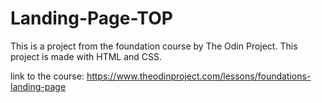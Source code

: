 # Landing-Page-TOP
This is a project from the foundation course by The Odin Project.
This project is made with HTML and CSS.

link to the course: https://www.theodinproject.com/lessons/foundations-landing-page